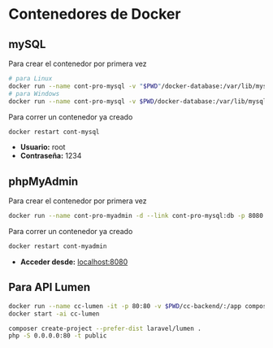 # Contenedores de Docker

## mySQL

Para crear el contenedor por primera vez

```bash
# para Linux
docker run --name cont-pro-mysql -v "$PWD"/docker-database:/var/lib/mysql -e MYSQL_ROOT_PASSWORD=1234 -p 3306:3306 -d mysql:8.0
# para Windows
docker run --name cont-pro-mysql -v $PWD/docker-database:/var/lib/mysql -e MYSQL_ROOT_PASSWORD=1234 -p 3306:3306 -d mysql:8.0
```

Para correr un contenedor ya creado

```bash
docker restart cont-mysql
```

- **Usuario:** root
- **Contraseña:** 1234

## phpMyAdmin

Para crear el contenedor por primera vez

```bash
docker run --name cont-pro-myadmin -d --link cont-pro-mysql:db -p 8080:80 phpmyadmin
```

Para correr un contenedor ya creado

```bash
docker restart cont-myadmin
```

- **Acceder desde:** <localhost:8080>

## Para API Lumen

```bash
docker run --name cc-lumen -it -p 80:80 -v $PWD/cc-backend/:/app composer:2.1 bash
docker start -ai cc-lumen
```

```bash
composer create-project --prefer-dist laravel/lumen .
php -S 0.0.0.0:80 -t public
```
